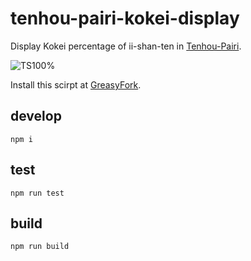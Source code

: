 # tenhou-pairi-kokei-display
Display Kokei percentage of ii-shan-ten in [Tenhou-Pairi](https://tenhou.net/2).

![TS100%](https://badgen.net/badge/TypeScript/100%25/3178C6?icon=typescript)

Install this scirpt at [GreasyFork](https://greasyfork.org/scripts/435111-%E5%A4%A9%E9%B3%B3%E7%89%8C%E7%90%86%E5%A5%BD%E5%BD%A2%E8%A1%A8%E7%A4%BA).
## develop
`npm i`

## test
`npm run test`

## build
`npm run build`
